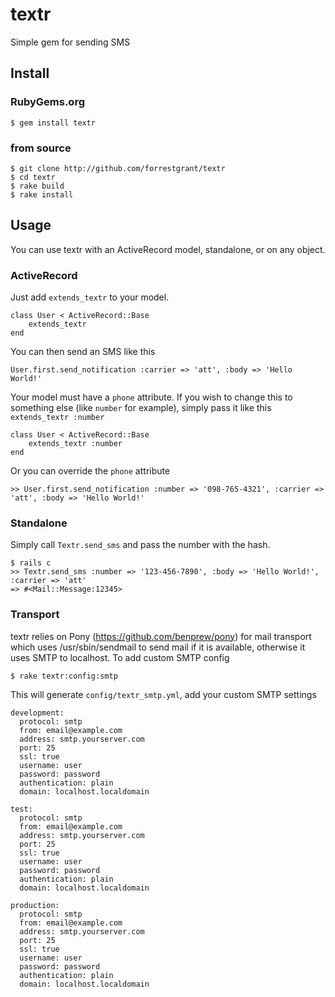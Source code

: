 # textr

Simple gem for sending SMS

## Install
### RubyGems.org
	$ gem install textr

### from source
	$ git clone http://github.com/forrestgrant/textr
	$ cd textr
	$ rake build
	$ rake install

## Usage

You can use textr with an ActiveRecord model, standalone, or on any object.

### ActiveRecord

Just add `extends_textr` to your model.

	class User < ActiveRecord::Base
		extends_textr
	end

You can then send an SMS like this

	User.first.send_notification :carrier => 'att', :body => 'Hello World!'

Your model must have a `phone` attribute. If you wish to change this to something else (like `number` for example), simply pass it like this `extends_textr :number`
    
	class User < ActiveRecord::Base
		extends_textr :number
	end

Or you can override the `phone` attribute

	>> User.first.send_notification :number => '098-765-4321', :carrier => 'att', :body => 'Hello World!'

### Standalone

Simply call `Textr.send_sms` and pass the number with the hash.

	$ rails c
	>> Textr.send_sms :number => '123-456-7890', :body => 'Hello World!', :carrier => 'att'
	=> #<Mail::Message:12345>

### Transport

textr relies on Pony (https://github.com/benprew/pony) for mail transport which uses /usr/sbin/sendmail to send mail if it is available, otherwise it uses SMTP to localhost.  To add custom SMTP config

	$ rake textr:config:smtp

This will generate `config/textr_smtp.yml`, add your custom SMTP settings

	development:
	  protocol: smtp
	  from: email@example.com
	  address: smtp.yourserver.com
	  port: 25
	  ssl: true
	  username: user
	  password: password
	  authentication: plain
	  domain: localhost.localdomain

	test:
	  protocol: smtp
	  from: email@example.com
	  address: smtp.yourserver.com
	  port: 25
	  ssl: true
	  username: user
	  password: password
	  authentication: plain
	  domain: localhost.localdomain

	production:
	  protocol: smtp
	  from: email@example.com
	  address: smtp.yourserver.com
	  port: 25
	  ssl: true
	  username: user
	  password: password
	  authentication: plain
	  domain: localhost.localdomain
